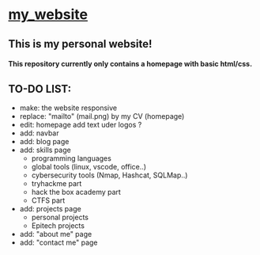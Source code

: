# <a href="http://hugo-murat.com/">my_website<a>

## This is my personal website!
#### This repository currently only contains a homepage with basic html/css.
## TO-DO LIST:
* make: the website responsive
* replace: "mailto" (mail.png) by my CV (homepage)
* edit: homepage add text uder logos ?
* add: navbar
* add: blog page
* add: skills page
    * programming languages
    * global tools (linux, vscode, office..)
    * cybersecurity tools (Nmap, Hashcat, SQLMap..)
    * tryhackme part
    * hack the box academy part
    * CTFS part
* add: projects page
    * personal projects
    * Epitech projects
* add: "about me" page
* add: "contact me" page